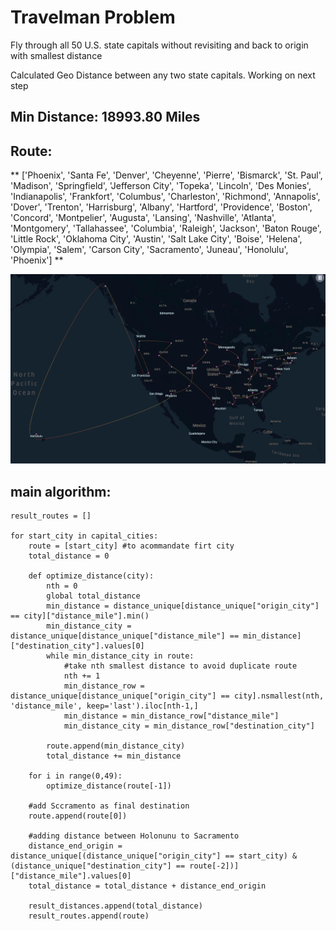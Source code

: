 # Travelman Problem
Fly through all 50 U.S. state capitals without revisiting and back to origin with smallest distance

Calculated Geo Distance between any two state capitals. Working on next step

## Min Distance: 18993.80 Miles 

## Route:
** ['Phoenix', 'Santa Fe', 'Denver', 'Cheyenne', 'Pierre', 'Bismarck', 'St. Paul', 'Madison', 'Springfield', 'Jefferson City', 'Topeka', 'Lincoln', 'Des Monies', 'Indianapolis', 'Frankfort', 'Columbus', 'Charleston', 'Richmond', 'Annapolis', 'Dover', 'Trenton', 'Harrisburg', 'Albany', 'Hartford', 'Providence', 'Boston', 'Concord', 'Montpelier', 'Augusta', 'Lansing', 'Nashville', 'Atlanta', 'Montgomery', 'Tallahassee', 'Columbia', 'Raleigh', 'Jackson', 'Baton Rouge', 'Little Rock', 'Oklahoma City', 'Austin', 'Salt Lake City', 'Boise', 'Helena', 'Olympia', 'Salem', 'Carson City', 'Sacramento', 'Juneau', 'Honolulu', 'Phoenix'] **

 ![Screenshot](/Mapping/travelman1.png)

## main algorithm:
``` result_distances = []
result_routes = []

for start_city in capital_cities: 
    route = [start_city] #to acommandate firt city
    total_distance = 0

    def optimize_distance(city):
        nth = 0
        global total_distance
        min_distance = distance_unique[distance_unique["origin_city"] == city]["distance_mile"].min()
        min_distance_city = distance_unique[distance_unique["distance_mile"] == min_distance]["destination_city"].values[0]
        while min_distance_city in route: 
            #take nth smallest distance to avoid duplicate route
            nth += 1 
            min_distance_row = distance_unique[distance_unique["origin_city"] == city].nsmallest(nth, 'distance_mile', keep='last').iloc[nth-1,]
            min_distance = min_distance_row["distance_mile"]
            min_distance_city = min_distance_row["destination_city"]
        
        route.append(min_distance_city)
        total_distance += min_distance    

    for i in range(0,49): 
        optimize_distance(route[-1])
    
    #add Sccramento as final destination
    route.append(route[0])

    #adding distance between Holonunu to Sacramento 
    distance_end_origin = distance_unique[(distance_unique["origin_city"] == start_city) & (distance_unique["destination_city"] == route[-2])]["distance_mile"].values[0]
    total_distance = total_distance + distance_end_origin
    
    result_distances.append(total_distance)
    result_routes.append(route)          